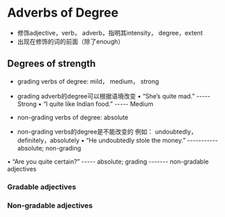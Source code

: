 # Adverbs of Degree
* 修饰adjective，verb， adverb，指明其intensity， degree，extent
* 出现在修饰的词的前面（除了enough）

## Degrees of strength
* grading verbs of degree: mild， medium， strong
* grading adverb的degree可以根据语境改变
• “She’s quite mad.” 
         -----       Strong
• “I quite like Indian food.” 
     -----                      Medium

* non-grading verbs of degree: absolute
* non-grading verbs的degree是不能改变的
例如： undoubtedly， definitely，absolutely
• “He undoubtedly stole the money.” 
      -----------                   absolute; non-grading

• “Are you quite certain?” 
           -----            absolute; grading
                 -------    non-gradable adjectives

### Gradable adjectives
### Non-gradable adjectives